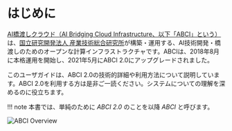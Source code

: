 # はじめに

[AI橋渡しクラウド（AI Bridging Cloud Infrastructure、以下「ABCI」という）](https://abci.ai/ja/)は、[国立研究開発法人 産業技術総合研究所](https://www.aist.go.jp/)が構築・運用する、AI技術開発・橋渡しのためのオープンな計算インフラストラクチャです。ABCIは、2018年8月に本格運用を開始し、2021年5月にABCI 2.0にアップグレードされました。

このユーザガイドは、ABCI 2.0の技術的詳細や利用方法について説明しています。ABCI 2.0を利用する方は是非ご一読ください。システムについての理解を深めるのに役立ちます。

!!! note
    本書では、単純のために *ABCI 2.0* のことを以降 *ABCI* と呼びます。

![ABCI Overview](img/abci_dc.jpg)
